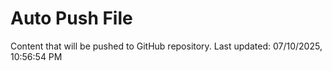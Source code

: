 # Auto Push File

Content that will be pushed to GitHub repository.
Last updated: 07/10/2025, 10:56:54 PM
